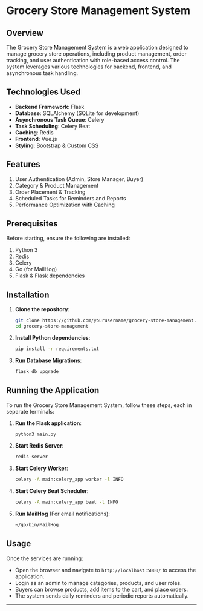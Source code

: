 # Grocery Store Management System

## Overview

The Grocery Store Management System is a web application designed to manage grocery store operations, including product management, order tracking, and user authentication with role-based access control. The system leverages various technologies for backend, frontend, and asynchronous task handling.

## Technologies Used

- **Backend Framework**: Flask
- **Database**: SQLAlchemy (SQLite for development)
- **Asynchronous Task Queue**: Celery
- **Task Scheduling**: Celery Beat
- **Caching**: Redis
- **Frontend**: Vue.js
- **Styling**: Bootstrap & Custom CSS

## Features

1. User Authentication (Admin, Store Manager, Buyer)
2. Category & Product Management
3. Order Placement & Tracking
4. Scheduled Tasks for Reminders and Reports
5. Performance Optimization with Caching

## Prerequisites

Before starting, ensure the following are installed:

1. Python 3
2. Redis
3. Celery
4. Go (for MailHog)
5. Flask & Flask dependencies

## Installation

1. **Clone the repository**:

   ```bash
   git clone https://github.com/yourusername/grocery-store-management.git
   cd grocery-store-management
   ```

2. **Install Python dependencies**:

   ```bash
   pip install -r requirements.txt
   ```

3. **Run Database Migrations**:

   ```bash
   flask db upgrade
   ```

## Running the Application

To run the Grocery Store Management System, follow these steps, each in separate terminals:

1. **Run the Flask application**:

   ```bash
   python3 main.py
   ```

2. **Start Redis Server**:

   ```bash
   redis-server
   ```

3. **Start Celery Worker**:

   ```bash
   celery -A main:celery_app worker -l INFO
   ```

4. **Start Celery Beat Scheduler**:

   ```bash
   celery -A main:celery_app beat -l INFO
   ```

5. **Run MailHog** (For email notifications):

   ```bash
   ~/go/bin/MailHog
   ```

## Usage

Once the services are running:

- Open the browser and navigate to `http://localhost:5000/` to access the application.
- Login as an admin to manage categories, products, and user roles.
- Buyers can browse products, add items to the cart, and place orders.
- The system sends daily reminders and periodic reports automatically.

---
